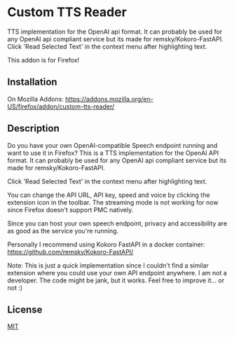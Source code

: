 
# Custom TTS Reader

TTS implementation for the OpenAI api format. It can probably be used for any OpenAI api compliant service but its made for remsky/Kokoro-FastAPI. 
Click 'Read Selected Text' in the context menu after highlighting text.

This addon is for Firefox!



## Installation

On Mozilla Addons:
https://addons.mozilla.org/en-US/firefox/addon/custom-tts-reader/
    
## Description

Do you have your own OpenAI-compatible Speech endpoint running and want to use it in Firefox?
This is a TTS implementation for the OpenAI API format. It can probably be used for any OpenAI api compliant service but its made for remsky/Kokoro-FastAPI.

Click 'Read Selected Text' in the context menu after highlighting text.

You can change the API URL, API key, speed and voice by clicking the extension icon in the toolbar.
The streaming mode is not working for now since Firefox doesn't support PMC natively.

Since you can host your own speech endpoint, privacy and accessibility are as good as the service you're running.

Personally I recommend using Kokoro FastAPI in a docker container:
https://github.com/remsky/Kokoro-FastAPI/


Note:
This is just a quick implementation since I couldn't find a similar extension where you could use your own API endpoint anywhere. I am not a developer. The code might be jank, but it works. Feel free to improve it... or not :)


## License

[MIT](https://choosealicense.com/licenses/mit/)

